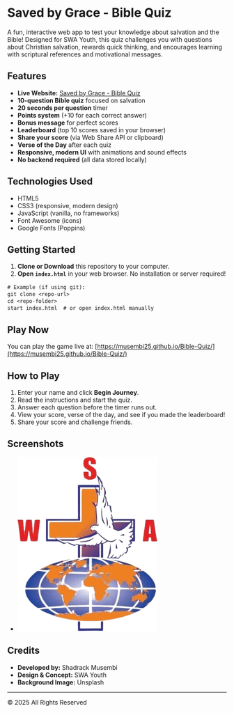 # Saved by Grace - Bible Quiz

A fun, interactive web app to test your knowledge about salvation and the Bible! Designed for SWA Youth, this quiz challenges you with questions about Christian salvation, rewards quick thinking, and encourages learning with scriptural references and motivational messages.

## Features
- **Live Website:** [Saved by Grace - Bible Quiz](https://example.com/bible-quiz)
- **10-question Bible quiz** focused on salvation
- **20 seconds per question** timer
- **Points system** (+10 for each correct answer)
- **Bonus message** for perfect scores
- **Leaderboard** (top 10 scores saved in your browser)
- **Share your score** (via Web Share API or clipboard)
- **Verse of the Day** after each quiz
- **Responsive, modern UI** with animations and sound effects
- **No backend required** (all data stored locally)

## Technologies Used
- HTML5
- CSS3 (responsive, modern design)
- JavaScript (vanilla, no frameworks)
- Font Awesome (icons)
- Google Fonts (Poppins)

## Getting Started

1. **Clone or Download** this repository to your computer.
2. **Open `index.html`** in your web browser. No installation or server required!

```
# Example (if using git):
git clone <repo-url>
cd <repo-folder>
start index.html  # or open index.html manually
```

## Play Now
You can play the game live at: [https://musembi25.github.io/Bible-Quiz/](https://musembi25.github.io/Bible-Quiz/)

## How to Play
1. Enter your name and click **Begin Journey**.
2. Read the instructions and start the quiz.
3. Answer each question before the timer runs out.
4. View your score, verse of the day, and see if you made the leaderboard!
5. Share your score and challenge friends.

## Screenshots
- ![Welcome Screen](logo.png)

## Credits
- **Developed by:** Shadrack Musembi
- **Design & Concept:** SWA Youth
- **Background Image:** Unsplash

---
© 2025 All Rights Reserved 